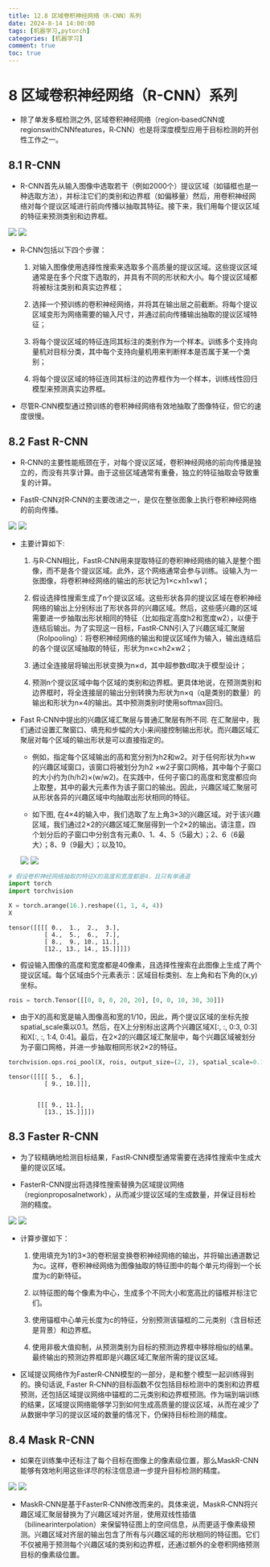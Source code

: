 ```yaml
---
title: 12.8 区域卷积神经网络（R-CNN）系列
date: 2024-8-14 14:00:00
tags: [机器学习,pytorch]
categories: [机器学习]
comment: true
toc: true
---
```


#### 

<!--more-->

# 8 区域卷积神经网络（R-CNN）系列

- 除了单发多框检测之外, 区域卷积神经网络（region‐basedCNN或regionswithCNNfeatures，R‐CNN）也是将深度模型应用于目标检测的开创性工作之一。

## 8.1 R-CNN

-  R-CNN首先从输入图像中选取若干（例如2000个）提议区域（如锚框也是一种选取方法），并标注它们的类别和边界框（如偏移量）然后，用卷积神经网络对每个提议区域进行前向传播以抽取其特征。接下来，我们用每个提议区域的特征来预测类别和边界框。

![](../../../../../../themes/yilia/source/img/deeplearning/code/pytorch/12_computer_vision/8_rcnn/1.png)
![](img/deeplearning/code/pytorch/12_computer_vision/8_rcnn/1.png)

- R‐CNN包括以下四个步骤：

    1. 对输入图像使用选择性搜索来选取多个高质量的提议区域。这些提议区域通常是在多个尺度下选取的，并具有不同的形状和大小。每个提议区域都将被标注类别和真实边界框；

    2. 选择一个预训练的卷积神经网络，并将其在输出层之前截断。将每个提议区域变形为网络需要的输入尺寸，并通过前向传播输出抽取的提议区域特征；

    3. 将每个提议区域的特征连同其标注的类别作为一个样本。训练多个支持向量机对目标分类，其中每个支持向量机用来判断样本是否属于某一个类别；

    4. 将每个提议区域的特征连同其标注的边界框作为一个样本，训练线性回归模型来预测真实边界框。

- 尽管R‐CNN模型通过预训练的卷积神经网络有效地抽取了图像特征，但它的速度很慢。

## 8.2 Fast R-CNN

- R‐CNN的主要性能瓶颈在于，对每个提议区域，卷积神经网络的前向传播是独立的，而没有共享计算。由于这些区域通常有重叠，独立的特征抽取会导致重复的计算。

- FastR-CNN对R‐CNN的主要改进之一，是仅在整张图象上执行卷积神经网络的前向传播。

![](../../../../../../themes/yilia/source/img/deeplearning/code/pytorch/12_computer_vision/8_rcnn/2.png)
![](img/deeplearning/code/pytorch/12_computer_vision/8_rcnn/2.png)

- 主要计算如下:

    1. 与R‐CNN相比，FastR‐CNN用来提取特征的卷积神经网络的输入是整个图像，而不是各个提议区域。此外，这个网络通常会参与训练。设输入为一张图像，将卷积神经网络的输出的形状记为1×c×h1×w1；

    2. 假设选择性搜索生成了n个提议区域。这些形状各异的提议区域在卷积神经网络的输出上分别标出了形状各异的兴趣区域。然后，这些感兴趣的区域需要进一步抽取出形状相同的特征（比如指定高度h2和宽度w2），以便于连结后输出。为了实现这一目标，FastR‐CNN引入了兴趣区域汇聚层（RoIpooling）：将卷积神经网络的输出和提议区域作为输入，输出连结后的各个提议区域抽取的特征，形状为n×c×h2×w2；

    3. 通过全连接层将输出形状变换为n×d，其中超参数d取决于模型设计；

    4. 预测n个提议区域中每个区域的类别和边界框。更具体地说，在预测类别和边界框时，将全连接层的输出分别转换为形状为n×q（q是类别的数量）的输出和形状为n×4的输出。其中预测类别时使用softmax回归。

- Fast R‐CNN中提出的兴趣区域汇聚层与普通汇聚层有所不同. 在汇聚层中，我们通过设置汇聚窗口、填充和步幅的大小来间接控制输出形状。而兴趣区域汇聚层对每个区域的输出形状是可以直接指定的。

    - 例如，指定每个区域输出的高和宽分别为h2和w2。对于任何形状为h×w的兴趣区域窗口，该窗口将被划分为h2 ×w2子窗口网格，其中每个子窗口的大小约为(h/h2)×(w/w2)。在实践中，任何子窗口的高度和宽度都应向上取整，其中的最大元素作为该子窗口的输出。因此，兴趣区域汇聚层可从形状各异的兴趣区域中均抽取出形状相同的特征。

    - 如下图, 在4×4的输入中，我们选取了左上角3×3的兴趣区域。对于该兴趣区域，我们通过2×2的兴趣区域汇聚层得到一个2×2的输出。请注意，四个划分后的子窗口中分别含有元素0、1、4、5（5最大）；2、6（6最大）；8、9（9最大）；以及10。

    ![](../../../../../../themes/yilia/source/img/deeplearning/code/pytorch/12_computer_vision/8_rcnn/3.png)
    ![](img/deeplearning/code/pytorch/12_computer_vision/8_rcnn/3.png)


```python
# 假设卷积神经网络抽取的特征X的高度和宽度都是4，且只有单通道
import torch
import torchvision

X = torch.arange(16.).reshape((1, 1, 4, 4))
X
```




    tensor([[[[ 0.,  1.,  2.,  3.],
              [ 4.,  5.,  6.,  7.],
              [ 8.,  9., 10., 11.],
              [12., 13., 14., 15.]]]])



- 假设输入图像的高度和宽度都是40像素，且选择性搜索在此图像上生成了两个提议区域。每个区域由5个元素表示：区域目标类别、左上角和右下角的(x,y)坐标。


```python
rois = torch.Tensor([[0, 0, 0, 20, 20], [0, 0, 10, 30, 30]])
```

- 由于X的高和宽是输入图像高和宽的1/10，因此，两个提议区域的坐标先按spatial_scale乘以0.1。然后，在X上分别标出这两个兴趣区域X[:, :, 0:3, 0:3]和X[:, :, 1:4, 0:4]。最后，在2×2的兴趣区域汇聚层中，每个兴趣区域被划分为子窗口网格，并进一步抽取相同形状2×2的特征。


```python
torchvision.ops.roi_pool(X, rois, output_size=(2, 2), spatial_scale=0.1)
```




    tensor([[[[ 5.,  6.],
              [ 9., 10.]]],
    
    
            [[[ 9., 11.],
              [13., 15.]]]])



## 8.3 Faster R-CNN

- 为了较精确地检测目标结果，FastR‐CNN模型通常需要在选择性搜索中生成大量的提议区域。

- FasterR-CNN提出将选择性搜索替换为区域提议网络（regionproposalnetwork），从而减少提议区域的生成数量，并保证目标检测的精度。

![](../../../../../../themes/yilia/source/img/deeplearning/code/pytorch/12_computer_vision/8_rcnn/4.png)
![](img/deeplearning/code/pytorch/12_computer_vision/8_rcnn/4.png)

- 计算步骤如下：

    1. 使用填充为1的3×3的卷积层变换卷积神经网络的输出，并将输出通道数记为c。这样，卷积神经网络为图像抽取的特征图中的每个单元均得到一个长度为c的新特征。

    2. 以特征图的每个像素为中心，生成多个不同大小和宽高比的锚框并标注它们。

    3. 使用锚框中心单元长度为c的特征，分别预测该锚框的二元类别（含目标还是背景）和边界框。

    4. 使用非极大值抑制，从预测类别为目标的预测边界框中移除相似的结果。最终输出的预测边界框即是兴趣区域汇聚层所需的提议区域。

- 区域提议网络作为FasterR‐CNN模型的一部分，是和整个模型一起训练得到的。换句话说, Faster R‐CNN的目标函数不仅包括目标检测中的类别和边界框预测，还包括区域提议网络中锚框的二元类别和边界框预测。作为端到端训练的结果，区域提议网络能够学习到如何生成高质量的提议区域，从而在减少了从数据中学习的提议区域的数量的情况下，仍保持目标检测的精度。

## 8.4 Mask R-CNN

- 如果在训练集中还标注了每个目标在图像上的像素级位置，那么MaskR-CNN能够有效地利用这些详尽的标注信息进一步提升目标检测的精度。

![](../../../../../../themes/yilia/source/img/deeplearning/code/pytorch/12_computer_vision/8_rcnn/5.png)
![](img/deeplearning/code/pytorch/12_computer_vision/8_rcnn/5.png)

- MaskR‐CNN是基于FasterR‐CNN修改而来的。具体来说，MaskR‐CNN将兴趣区域汇聚层替换为了兴趣区域对齐层，使用双线性插值（bilinearinterpolation）来保留特征图上的空间信息，从而更适于像素级预测。兴趣区域对齐层的输出包含了所有与兴趣区域的形状相同的特征图。它们不仅被用于预测每个兴趣区域的类别和边界框，还通过额外的全卷积网络预测目标的像素级位置。
